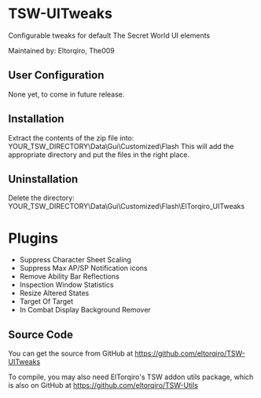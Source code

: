 TSW-UITweaks
============
Configurable tweaks for default The Secret World UI elements
   
Maintained by: Eltorqiro, The009
  
   
User Configuration
------------------
None yet, to come in future release.
   
   
Installation
------------
Extract the contents of the zip file into: YOUR_TSW_DIRECTORY\Data\Gui\Customized\Flash
This will add the appropriate directory and put the files in the right place.

Uninstallation
--------------
Delete the directory: YOUR_TSW_DIRECTORY\Data\Gui\Customized\Flash\ElTorqiro_UITweaks
   
   
Plugins
=======
 * Suppress Character Sheet Scaling
 * Suppress Max AP/SP Notification icons
 * Remove Ability Bar Reflections
 * Inspection Window Statistics
 * Resize Altered States
 * Target Of Target
 * In Combat Display Background Remover
   
Source Code
-----------
You can get the source from GitHub at https://github.com/eltorqiro/TSW-UITweaks

To compile, you may also need ElTorqiro's TSW addon utils package, which is also on GitHub at https://github.com/eltorqiro/TSW-Utils